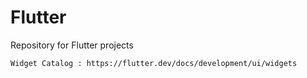 # Flutter
Repository for Flutter projects

```
Widget Catalog : https://flutter.dev/docs/development/ui/widgets 
```